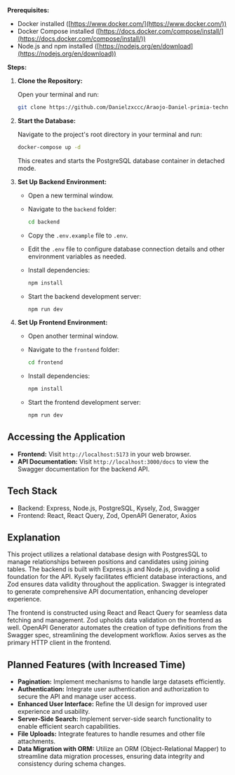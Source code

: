 
**Prerequisites:**

- Docker installed ([https://www.docker.com/](https://www.docker.com/))
- Docker Compose installed ([https://docs.docker.com/compose/install/](https://docs.docker.com/compose/install/))
- Node.js and npm installed ([https://nodejs.org/en/download](https://nodejs.org/en/download))

**Steps:**

1. **Clone the Repository:**

   Open your terminal and run:

     ```bash
     git clone https://github.com/Danielzxccc/Araojo-Daniel-primia-technical-exam.git
     ```

2. **Start the Database:**

   Navigate to the project's root directory in your terminal and run:

     ```bash
     docker-compose up -d
     ```

   This creates and starts the PostgreSQL database container in detached mode.

3. **Set Up Backend Environment:**

   - Open a new terminal window.
   - Navigate to the `backend` folder:

     ```bash
     cd backend
     ```

   - Copy the `.env.example` file to `.env`.
   - Edit the `.env` file to configure database connection details and other environment variables as needed.
   - Install dependencies:

     ```bash
     npm install
     ```

   - Start the backend development server:

     ```bash
     npm run dev
     ```

4. **Set Up Frontend Environment:**

   - Open another terminal window.
   - Navigate to the `frontend` folder:

     ```bash
     cd frontend
     ```

   - Install dependencies:

     ```bash
     npm install
     ```

   - Start the frontend development server:

     ```bash
     npm run dev
     ```

## Accessing the Application

- **Frontend:** Visit `http://localhost:5173` in your web browser.
- **API Documentation:** Visit `http://localhost:3000/docs` to view the Swagger documentation for the backend API.

## Tech Stack

- Backend: Express, Node.js, PostgreSQL, Kysely, Zod, Swagger
- Frontend: React, React Query, Zod, OpenAPI Generator, Axios

## Explanation

This project utilizes a relational database design with PostgresSQL to manage relationships between positions and candidates using joining tables. The backend is built with Express.js and Node.js, providing a solid foundation for the API. Kysely facilitates efficient database interactions, and Zod ensures data validity throughout the application. Swagger is integrated to generate comprehensive API documentation, enhancing developer experience.

The frontend is constructed using React and React Query for seamless data fetching and management. Zod upholds data validation on the frontend as well. OpenAPI Generator automates the creation of type definitions from the Swagger spec, streamlining the development workflow. Axios serves as the primary HTTP client in the frontend.

## Planned Features (with Increased Time)

- **Pagination:** Implement mechanisms to handle large datasets efficiently.
- **Authentication:** Integrate user authentication and authorization to secure the API and manage user access.
- **Enhanced User Interface:** Refine the UI design for improved user experience and usability.
- **Server-Side Search:** Implement server-side search functionality to enable efficient search capabilities.
- **File Uploads:** Integrate features to handle resumes and other file attachments.
- **Data Migration with ORM:** Utilize an ORM (Object-Relational Mapper) to streamline data migration processes, ensuring data integrity and consistency during schema changes.

